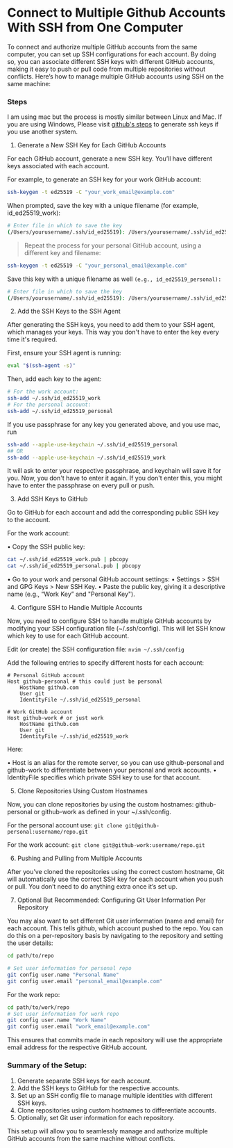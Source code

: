 # Connect to Multiple Github Accounts With SSH from One Computer

To connect and authorize multiple GitHub accounts from the same computer, you can set up SSH configurations for each account. By doing so, you can associate different SSH keys with different GitHub accounts, making it easy to push or pull code from multiple repositories without conflicts. Here’s how to manage multiple GitHub accounts using SSH on the same machine:

### Steps

I am using mac but the process is mostly similar between Linux and Mac. If you are using Windows, Please visit [github's steps](https://docs.github.com/en/authentication/connecting-to-github-with-ssh/generating-a-new-ssh-key-and-adding-it-to-the-ssh-agent) to generate ssh keys if you use another system.

1. Generate a New SSH Key for Each GitHub Accounts

For each GitHub account, generate a new SSH key. You’ll have different keys associated with each account.

For example, to generate an SSH key for your work GitHub account:

```bash
ssh-keygen -t ed25519 -C "your_work_email@example.com"
```

When prompted, save the key with a unique filename (for example, id_ed25519_work):

```bash
# Enter file in which to save the key
(/Users/yourusername/.ssh/id_ed25519): /Users/yourusername/.ssh/id_ed25519_work
```

> Repeat the process for your personal GitHub account, using a different key and filename:

```bash
ssh-keygen -t ed25519 -C "your_personal_email@example.com"
```

Save this key with a unique filename as well `(e.g., id_ed25519_personal):`

```bash
# Enter file in which to save the key
(/Users/yourusername/.ssh/id_ed25519): /Users/yourusername/.ssh/id_ed25519_personal

```

2. Add the SSH Keys to the SSH Agent

After generating the SSH keys, you need to add them to your SSH agent, which manages your keys. This way you don't have to enter the key every time it's required.

First, ensure your SSH agent is running:

```bash
eval "$(ssh-agent -s)"
```

Then, add each key to the agent:

```bash
# For the work account:
ssh-add ~/.ssh/id_ed25519_work
# For the personal account:
ssh-add ~/.ssh/id_ed25519_personal
```

If you use passphrase for any key you generated above, and you use mac, run

```bash
ssh-add --apple-use-keychain ~/.ssh/id_ed25519_personal
## OR
ssh-add --apple-use-keychain ~/.ssh/id_ed25519_work

```

It will ask to enter your respective passphrase, and keychain will save it for you. Now, you don't have to enter it again. If you don't enter this, you might have to enter the passphrase on every pull or push.

3. Add SSH Keys to GitHub

Go to GitHub for each account and add the corresponding public SSH key to the account.

For the work account:

• Copy the SSH public key:

```bash
cat ~/.ssh/id_ed25519_work.pub | pbcopy
cat ~/.ssh/id_ed25519_personal.pub | pbcopy
```

• Go to your work and personal GitHub account settings:
• Settings > SSH and GPG Keys > New SSH Key.
• Paste the public key, giving it a descriptive name (e.g., “Work Key” and "Personal Key").

4. Configure SSH to Handle Multiple Accounts

Now, you need to configure SSH to handle multiple GitHub accounts by modifying your SSH configuration file (~/.ssh/config). This will let SSH know which key to use for each GitHub account.

Edit (or create) the SSH configuration file: `nvim ~/.ssh/config`

Add the following entries to specify different hosts for each account:

```config
# Personal GitHub account
Host github-personal # this could just be personal
    HostName github.com
    User git
    IdentityFile ~/.ssh/id_ed25519_personal

# Work GitHub account
Host github-work # or just work
    HostName github.com
    User git
    IdentityFile ~/.ssh/id_ed25519_work
```

Here:

• Host is an alias for the remote server, so you can use github-personal and github-work to differentiate between your personal and work accounts.
• IdentityFile specifies which private SSH key to use for that account.

5. Clone Repositories Using Custom Hostnames

Now, you can clone repositories by using the custom hostnames: github-personal or github-work as defined in your ~/.ssh/config.

For the personal account use: `git clone git@github-personal:username/repo.git`

For the work account: `git clone git@github-work:username/repo.git`

6. Pushing and Pulling from Multiple Accounts

After you’ve cloned the repositories using the correct custom hostname, Git will automatically use the correct SSH key for each account when you push or pull. You don’t need to do anything extra once it’s set up.

7. Optional But Recommended: Configuring Git User Information Per Repository

You may also want to set different Git user information (name and email) for each account. This tells github, which account pushed to the repo. You can do this on a per-repository basis by navigating to the repository and setting the user details:

```bash
cd path/to/repo

# Set user information for personal repo
git config user.name "Personal Name"
git config user.email "personal_email@example.com"
```

For the work repo:

```bash
cd path/to/work/repo
# Set user information for work repo
git config user.name "Work Name"
git config user.email "work_email@example.com"
```

This ensures that commits made in each repository will use the appropriate email address for the respective GitHub account.

### Summary of the Setup:

1. Generate separate SSH keys for each account.
2. Add the SSH keys to GitHub for the respective accounts.
3. Set up an SSH config file to manage multiple identities with different SSH keys.
4. Clone repositories using custom hostnames to differentiate accounts.
5. Optionally, set Git user information for each repository.

This setup will allow you to seamlessly manage and authorize multiple GitHub accounts from the same machine without conflicts.

